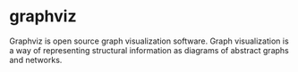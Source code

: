 # graphviz
Graphviz is open source graph visualization software. Graph visualization is a way of representing structural information as diagrams of abstract graphs and networks.
